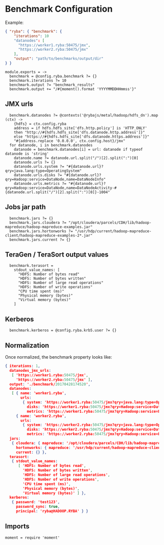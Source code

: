 
# Benchmark Configuration

Example:

```json
{ "ryba": { "benchmark": {
    "iterations": 10
    "datanodes": [
      "https://worker1.ryba:50475/jmx",
      "https://worker2.ryba:50475/jmx"
    ],
    "output": "path/to/benchmarks/output/dir"
} }
```

    module.exports = ->
      benchmark = @config.ryba.benchmark ?= {}
      benchmark.iterations ?= 10
      benchmark.output ?= "benchmark_results"
      benchmark.output += "/#{moment().format 'YYYYMMDDHHmmss'}"

## JMX urls

      benchmark.datanodes ?= @contexts('@rybajs/metal/hadoop/hdfs_dn').map (ctx) ->
        {hdfs} = ctx.config.ryba
        address = if hdfs.hdfs_site['dfs.http.policy'] is 'HTTP_ONLY'
        then "http://#{hdfs.hdfs_site['dfs.datanode.http.address']}"
        else "https://#{hdfs.hdfs_site['dfs.datanode.https.address']}"
        "#{address.replace '0.0.0.0', ctx.config.host}/jmx"
      for datanode, i in benchmark.datanodes
        datanode = benchmark.datanodes[i] = url: datanode if typeof datanode is 'string'
        datanode.name ?= datanode.url.split("/")[2].split(":")[0]
        datanode.urls ?= {}
        datanode.urls.system ?= "#{datanode.url}?qry=java.lang:type=OperatingSystem"
        datanode.urls.disks ?= "#{datanode.url}?qry=Hadoop:service=DataNode,name=DataNodeInfo"
        datanode.urls.metrics ?= "#{datanode.url}?qry=Hadoop:service=DataNode,name=DataNodeActivity-#{datanode.url.split("/")[2].split(":")[0]}-1004"

## Jobs jar path

      benchmark.jars ?= {}
      benchmark.jars.cloudera ?= "/opt/cloudera/parcels/CDH/lib/hadoop-mapreduce/hadoop-mapreduce-examples.jar"
      benchmark.jars.hortonworks ?= "/usr/hdp/current/hadoop-mapreduce-client/hadoop-mapreduce-examples-2*.jar"
      benchmark.jars.current ?= {}

## TeraGen / TeraSort output values 

      benchmark.terasort =
        stdout_value_names: [
          "HDFS: Number of bytes read"
          "HDFS: Number of bytes written"
          "HDFS: Number of large read operations"
          "HDFS: Number of write operations"
          "CPU time spent (ms)"
          "Physical memory (bytes)"
          "Virtual memory (bytes)"
        ]

## Kerberos

      benchmark.kerberos = @config.ryba.krb5.user ?= {}

## Normalization

Once normalized, the benchmark property looks like:

```json
{ iterations: 1,
  datanodes_jmx_urls:
   [ 'https://worker1.ryba:50475/jmx',
     'https://worker2.ryba:50475/jmx' ],
  output: './benchmark/20170428174520',
  datanodes:
   [ { name: 'worker1.ryba',
       urls:
        { system: 'https://worker1.ryba:50475/jmx?qry=java.lang:type=OperatingSystem',
          disks: 'https://worker1.ryba:50475/jmx?qry=Hadoop:service=DataNode,name=DataNodeInfo',
          metrics: 'https://worker1.ryba:50475/jmx?qry=Hadoop:service=DataNode,name=DataNodeActivity-worker1.ryba-1004' } },
     { name: 'worker2.ryba',
       urls: 
        { system: 'https://worker2.ryba:50475/jmx?qry=java.lang:type=OperatingSystem',
          disks: 'https://worker2.ryba:50475/jmx?qry=Hadoop:service=DataNode,name=DataNodeInfo',
          metrics: 'https://worker2.ryba:50475/jmx?qry=Hadoop:service=DataNode,name=DataNodeActivity-worker2.ryba-1004' } } ],
  jars:
   { cloudera: { mapreduce: '/opt/cloudera/parcels/CDH/lib/hadoop-mapreduce/hadoop-mapreduce-examples.jar' },
     hortonworks: { mapreduce: '/usr/hdp/current/hadoop-mapreduce-client/hadoop-mapreduce-examples-2*.jar' },
     current: {} },
  terasort: 
   { stdout_value_names:
      [ 'HDFS: Number of bytes read',
        'HDFS: Number of bytes written',
        'HDFS: Number of large read operations',
        'HDFS: Number of write operations',
        'CPU time spent (ms)',
        'Physical memory (bytes)',
        'Virtual memory (bytes)' ] },
  kerberos:
   { password: 'test123',
     password_sync: true,
     principal: 'ryba@HADOOP.RYBA' } }
```

## Imports 

    moment = require 'moment'
